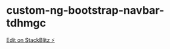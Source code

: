 # custom-ng-bootstrap-navbar-tdhmgc

[Edit on StackBlitz ⚡️](https://stackblitz.com/edit/custom-ng-bootstrap-navbar-tdhmgc)